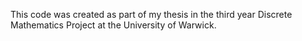 This code was created as part of my thesis in the third year Discrete Mathematics Project at the University of Warwick.
